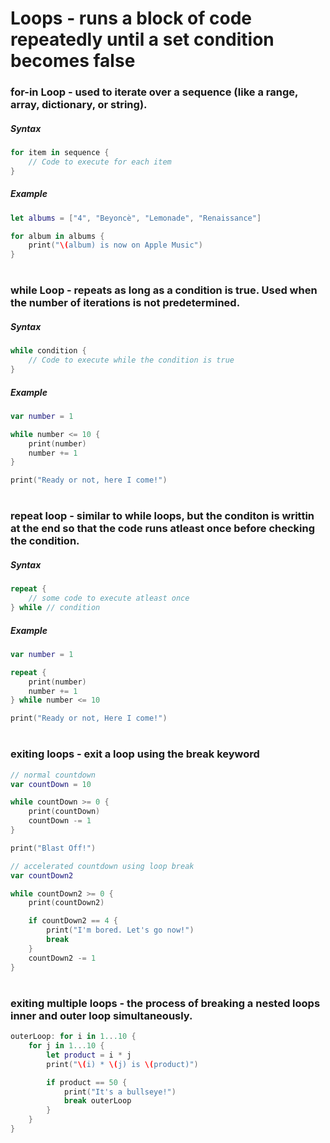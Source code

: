 # Loops - runs a block of code repeatedly until a set condition becomes false
### for-in Loop - used to iterate over a sequence (like a range, array, dictionary, or string).
##### Syntax
```Swift
for item in sequence {
    // Code to execute for each item
}
  ```
##### Example
```Swift
let albums = ["4", "Beyoncè", "Lemonade", "Renaissance"]

for album in albums {
    print("\(album) is now on Apple Music")
}
```
#
### while Loop - repeats as long as a condition is true. Used when the number of iterations is not predetermined.
##### Syntax
```Swift
while condition {
    // Code to execute while the condition is true
}
```
##### Example
```Swift
var number = 1

while number <= 10 {
    print(number)
    number += 1
}

print("Ready or not, here I come!")
```
#
### repeat loop - similar to while loops, but the conditon is writtin at the end so that the code runs atleast once before checking the condition.
##### Syntax
```Swift
repeat {
    // some code to execute atleast once
} while // condition
```
##### Example
```Swift
var number = 1

repeat {
    print(number)
    number += 1
} while number <= 10

print("Ready or not, Here I come!")
```
#
### exiting loops - exit a loop using the break keyword
```Swift
// normal countdown
var countDown = 10

while countDown >= 0 {
    print(countDown)
    countDown -= 1
}

print("Blast Off!")
```
```Swift
// accelerated countdown using loop break
var countDown2

while countDown2 >= 0 {
    print(countDown2)

    if countDown2 == 4 {
        print("I'm bored. Let's go now!")
        break
    }
    countDown2 -= 1
}
```
#
### exiting multiple loops - the process of breaking a nested loops inner and outer loop simultaneously.
```Swift
outerLoop: for i in 1...10 {
    for j in 1...10 {
        let product = i * j
        print("\(i) * \(j) is \(product)")

        if product == 50 {
            print("It's a bullseye!")
            break outerLoop
        }
    }
}
```
